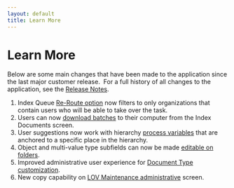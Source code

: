 ```yaml
---
layout: default
title: Learn More
---
```

# Learn More
Below are some main changes that have been made to the application since the last major customer release.  For a full history of all changes to the application, see the [Release Notes](/release-notes/).

1.  Index Queue [Re-Route option](/docs/working-with-documents/add-documents/adding-documents-in-batches#re-route--download) now filters to only organizations that contain users who will be able to take over the task.
2.  Users can now [download batches](/docs/working-with-documents/add-documents/adding-documents-in-batches#re-route--download) to their computer from the Index Documents screen.
3.  User suggestions now work with hierarchy [process variables](/docs/workflows-and-tasks/BPMN/BPMN-tasks#workflow-variables) that are anchored to a specific place in the hierarchy.
4.  Object and multi-value type subfields can now be made [editable on folders](/docs/administrator-roles/process-admin#configuring-folder-fields).
5.  Improved administrative user experience for [Document Type customization](/docs/administrator-roles/application-admin/classiciation-maintenance#classification-document-types).
6.  New copy capability on [LOV Maintenance administrative](/docs/administrator-roles/application-admin/list-values-maintenance) screen.